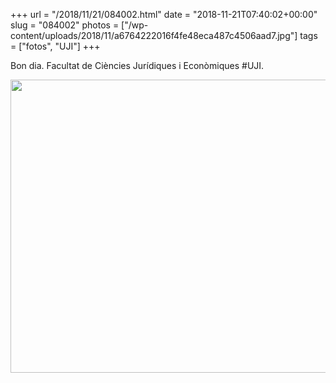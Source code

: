 +++
url = "/2018/11/21/084002.html"
date = "2018-11-21T07:40:02+00:00"
slug = "084002"
photos = ["/wp-content/uploads/2018/11/a6764222016f4fe48eca487c4506aad7.jpg"]
tags = ["fotos", "UJI"]
+++

Bon dia. Facultat de Ciències Jurídiques i Econòmiques #UJI.

<img src="/wp-content/uploads/2018/11/a6764222016f4fe48eca487c4506aad7.jpg" width="600" height="469" />
